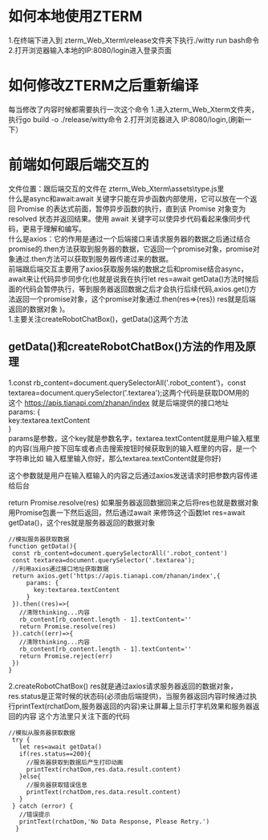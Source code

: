 # 如何本地使用ZTERM
1.在终端下进入到 zterm_Web_Xterm\release文件夹下执行./witty run bash命令
2.打开浏览器输入本地的IP:8080/login进入登录页面
# 如何修改ZTERM之后重新编译
每当修改了内容时候都需要执行一次这个命令
1.进入zterm_Web_Xterm文件夹，执行go build -o ./release/witty命令
2.打开浏览器进入 IP:8080/login,(刷新一下）
# 前端如何跟后端交互的
文件位置：跟后端交互的文件在 zterm_Web_Xterm\assets\type.js里  
什么是async和await:await 关键字只能在异步函数内部使用，它可以放在一个返回 Promise 的表达式前面，暂停异步函数的执行，直到该 Promise 对象变为 resolved 状态并返回结果。使用 await 关键字可以使异步代码看起来像同步代码，更易于理解和编写。  
什么是axios：它的作用是通过一个后端接口来请求服务器的数据之后通过结合promise的.then方法获取到服务器的数据，它返回一个promise对象，promise对象通过.then方法可以获取到服务器传递过来的数据。  
前端跟后端交互主要用了axios获取服务端的数据之后和promise结合async，await来让代码异步同步化(也就是说我在执行let res=await getData()方法时候后面的代码会暂停执行，等到服务器返回数据之后才会执行后续代码,axios.get()方法返回一个promise对象，这个promise对象通过.then(res=>{res}) res就是后端返回的数据对象 )。  
1.主要关注createRobotChatBox()，getData()这两个方法  
## getData()和createRobotChatBox()方法的作用及原理
  1.const rb_content=document.querySelectorAll('.robot_content')，const textarea=document.querySelector('.textarea');这两个代码是获取DOM用的  
  这个 https://apis.tianapi.com/zhanan/index 就是后端提供的接口地址  
  params: {    
      key:textarea.textContent  
  }  
   params是参数，这个key就是参数名字，textarea.textContent就是用户输入框里的内容(当用户按下回车或者点击搜索按钮时候获取到的输入框里的内容，是一个字符串比如 输入框里输入你好，那么textarea.textContent就是你好)  
   
   这个参数就是用户在输入框输入的内容之后通过axios发送请求时把参数内容传递给后台  
   
   return Promise.resolve(res) 如果服务器返回数据回来之后将res也就是数据对象用Promise包裹一下然后返回，然后通过await 来修饰这个函数let res=await getData()，这个res就是服务器返回的数据对象  
   
   ```
   //模拟服务器获取数据
  function getData(){
    const rb_content=document.querySelectorAll('.robot_content')
    const textarea=document.querySelector('.textarea');
    //利用axios通过接口地址获取数据
    return axios.get('https://apis.tianapi.com/zhanan/index',{
        params: {  
          key:textarea.textContent
        }       
    }).then((res)=>{
      //清除thinking...内容
      rb_content[rb_content.length - 1].textContent=''  
      return Promise.resolve(res)
    }).catch((err)=>{
      //清除thinking...内容
      rb_content[rb_content.length - 1].textContent=''  
      return Promise.reject(err)
    })
  }
```
  2.createRobotChatBox() 
   res就是通过axios请求服务器返回的数据对象，res.status是正常时候的状态码(必须由后端提供)，当服务器返回内容时候通过执行printText(rchatDom,服务器返回的内容)来让屏幕上显示打字机效果和服务器返回的内容
   这个方法里只关注下面的代码 
   ```
   //模拟从服务器获取数据
    try {
      let res=await getData()
      if(res.status==200){
        //服务器获取到数据后产生打印动画
        printText(rchatDom,res.data.result.content)
      }else{
        //服务器获取错误信息
        printText(rchatDom,res.data.result.content)
      }
    } catch (error) {
      //错误提示
      printText(rchatDom,'No Data Response, Please Retry.')
     }
  ```
